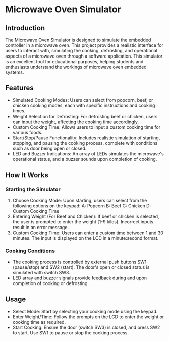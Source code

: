 # Microwave Oven Simulator
## Introduction
The Microwave Oven Simulator is designed to simulate the embedded controller in a microwave oven. This project provides a realistic interface for users to interact with, simulating the cooking, defrosting, and operational aspects of a microwave oven through a software application. This simulator is an excellent tool for educational purposes, helping students and enthusiasts understand the workings of microwave oven embedded systems.

## Features
- Simulated Cooking Modes: Users can select from popcorn, beef, or chicken cooking modes, each with specific instructions and cooking times.
- Weight Selection for Defrosting: For defrosting beef or chicken, users can input the weight, affecting the cooking time accordingly.
- Custom Cooking Time: Allows users to input a custom cooking time for various foods.
- Start/Stop/Pause Functionality: Includes realistic simulation of starting, stopping, and pausing the cooking process, complete with conditions such as door being open or closed.
- LED and Buzzer Indications: An array of LEDs simulates the microwave's operational status, and a buzzer sounds upon completion of cooking.

## How It Works
### Starting the Simulator
1. Choose Cooking Mode: Upon starting, users can select from the following options on the keypad:
A: Popcorn
B: Beef
C: Chicken
D: Custom Cooking Time
2. Entering Weight (For Beef and Chicken): If beef or chicken is selected, the user is prompted to enter the weight (1-9 kilos). Incorrect inputs result in an error message.
3. Custom Cooking Time: Users can enter a custom time between 1 and 30 minutes. The input is displayed on the LCD in a minute:second format.
### Cooking Conditions
- The cooking process is controlled by external push buttons SW1 (pause/stop) and SW2 (start). The door's open or closed status is simulated with switch SW3.
- LED array and buzzer signals provide feedback during and upon completion of cooking or defrosting.

## Usage
- Select Mode: Start by selecting your cooking mode using the keypad.
- Enter Weight/Time: Follow the prompts on the LCD to enter the weight or cooking time as required.
- Start Cooking: Ensure the door (switch SW3) is closed, and press SW2 to start. Use SW1 to pause or stop the cooking process.
